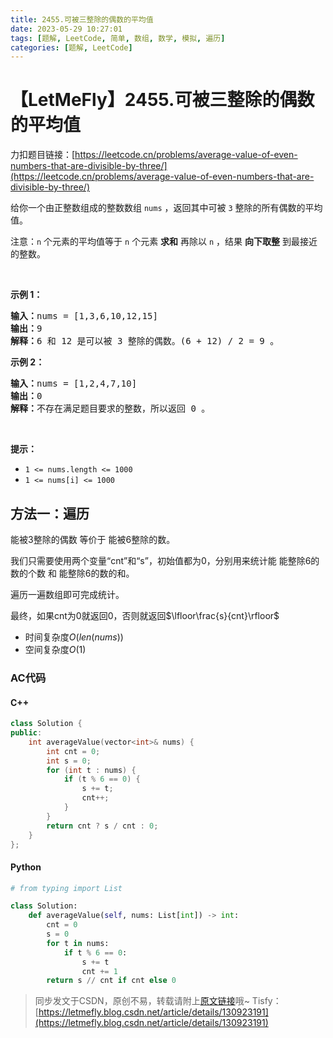```yaml
---
title: 2455.可被三整除的偶数的平均值
date: 2023-05-29 10:27:01
tags: [题解, LeetCode, 简单, 数组, 数学, 模拟, 遍历]
categories: [题解, LeetCode]
---
```


# 【LetMeFly】2455.可被三整除的偶数的平均值

力扣题目链接：[https://leetcode.cn/problems/average-value-of-even-numbers-that-are-divisible-by-three/](https://leetcode.cn/problems/average-value-of-even-numbers-that-are-divisible-by-three/)

<p>给你一个由正整数组成的整数数组 <code>nums</code> ，返回其中可被 <code>3</code> 整除的所有偶数的平均值。</p>

<p>注意：<code>n</code> 个元素的平均值等于 <code>n</code> 个元素 <strong>求和</strong> 再除以 <code>n</code> ，结果 <strong>向下取整</strong> 到最接近的整数。</p>

<p>&nbsp;</p>

<p><strong>示例 1：</strong></p>

<pre>
<strong>输入：</strong>nums = [1,3,6,10,12,15]
<strong>输出：</strong>9
<strong>解释：</strong>6 和 12 是可以被 3 整除的偶数。(6 + 12) / 2 = 9 。
</pre>

<p><strong>示例 2：</strong></p>

<pre>
<strong>输入：</strong>nums = [1,2,4,7,10]
<strong>输出：</strong>0
<strong>解释：</strong>不存在满足题目要求的整数，所以返回 0 。
</pre>

<p>&nbsp;</p>

<p><strong>提示：</strong></p>

<ul>
	<li><code>1 &lt;= nums.length &lt;= 1000</code></li>
	<li><code>1 &lt;= nums[i] &lt;= 1000</code></li>
</ul>


    
## 方法一：遍历

能被3整除的偶数 等价于 能被6整除的数。

我们只需要使用两个变量“cnt”和“s”，初始值都为0，分别用来统计能 能整除6的数的个数 和 能整除6的数的和。

遍历一遍数组即可完成统计。

最终，如果cnt为0就返回0，否则就返回$\lfloor\frac{s}{cnt}\rfloor$

+ 时间复杂度$O(len(nums))$
+ 空间复杂度$O(1)$

### AC代码

#### C++

```cpp
class Solution {
public:
    int averageValue(vector<int>& nums) {
        int cnt = 0;
        int s = 0;
        for (int t : nums) {
            if (t % 6 == 0) {
                s += t;
                cnt++;
            }
        }
        return cnt ? s / cnt : 0;
    }
};
```

#### Python

```python
# from typing import List

class Solution:
    def averageValue(self, nums: List[int]) -> int:
        cnt = 0
        s = 0
        for t in nums:
            if t % 6 == 0:
                s += t
                cnt += 1
        return s // cnt if cnt else 0
```

> 同步发文于CSDN，原创不易，转载请附上[原文链接](https://blog.letmefly.xyz/2023/05/29/LeetCode%202455.%E5%8F%AF%E8%A2%AB%E4%B8%89%E6%95%B4%E9%99%A4%E7%9A%84%E5%81%B6%E6%95%B0%E7%9A%84%E5%B9%B3%E5%9D%87%E5%80%BC/)哦~
> Tisfy：[https://letmefly.blog.csdn.net/article/details/130923191](https://letmefly.blog.csdn.net/article/details/130923191)

